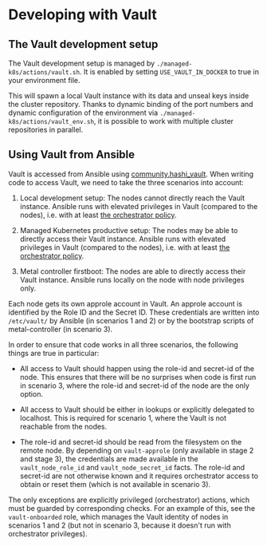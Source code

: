 # Developing with Vault

<!-- This file uses https://rhodesmill.org/brandon/2012/one-sentence-per-line/ -->

## The Vault development setup

The Vault development setup is managed by `./managed-k8s/actions/vault.sh`.
It is enabled by setting `USE_VAULT_IN_DOCKER` to true
in your environment file.

This will spawn a local Vault instance
with its data and unseal keys inside the cluster repository.
Thanks to dynamic binding of the port numbers
and dynamic configuration of the environment via `./managed-k8s/actions/vault_env.sh`,
it is possible to work with multiple cluster repositories in parallel.

## Using Vault from Ansible

Vault is accessed from Ansible using [community.hashi_vault](https://github.com/ansible-collections/community.hashi_vault).
When writing code to access Vault,
we need to take the three scenarios into account:

1. Local development setup:
   The nodes cannot directly reach the Vault instance.
   Ansible runs with elevated privileges in Vault (compared to the nodes),
   i.e. with at least [the orchestrator policy](../operation/vault.md#on-policies).

2. Managed Kubernetes productive setup:
   The nodes may be able to directly access their Vault instance.
   Ansible runs with elevated privileges in Vault (compared to the nodes),
   i.e. with at least [the orchestrator policy](../operation/vault.md#on-policies).

3. Metal controller firstboot:
   The nodes are able to directly access their Vault instance.
   Ansible runs locally on the node with node privileges only.

Each node gets its own approle account in Vault.
An approle account is identified by the Role ID and the Secret ID.
These credentials are written into `/etc/vault/`
by Ansible (in scenarios 1 and 2) or
by the bootstrap scripts of metal-controller (in scenario 3).

In order to ensure that code works in all three scenarios,
the following things are true in particular:

- All access to Vault should happen using the role-id and secret-id of the node.
  This ensures that there will be no surprises when code is first run in scenario 3,
  where the role-id and secret-id of the node are the only option.

- All access to Vault should be either in lookups or explicitly delegated to localhost.
  This is required for scenario 1, where the Vault is not reachable from the nodes.

- The role-id and secret-id should be read from the filesystem on the remote node.
  By depending on `vault-approle`
  (only available in stage 2 and stage 3),
  the credentials are made available in the `vault_node_role_id` and
  `vault_node_secret_id` facts.
  The role-id and secret-id are not otherwise known
  and it requires orchestrator access to obtain or reset them
  (which is not available in scenario 3).

The only exceptions are explicitly privileged (orchestrator) actions,
which must be guarded by corresponding checks.
For an example of this, see the `vault-onboarded` role,
which manages the Vault identity of nodes in scenarios 1 and 2
(but not in scenario 3, because it doesn't run with orchestrator privileges).
